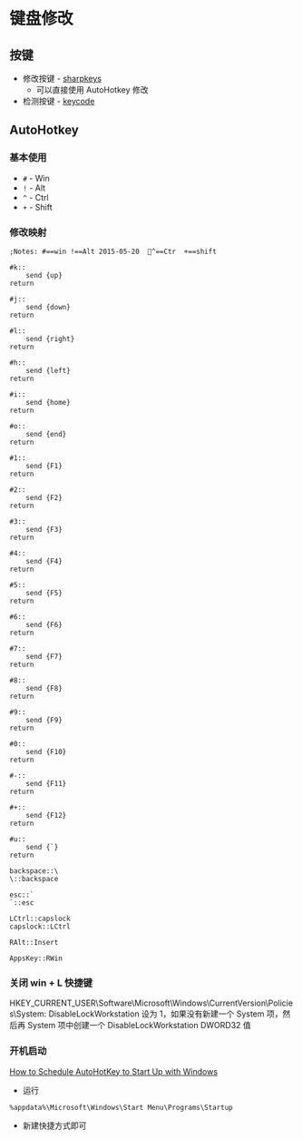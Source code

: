 # 键盘修改

<!-- toc -->

## 按键

* 修改按键 - [sharpkeys](https://github.com/randyrants/sharpkeys)
	- 可以直接使用 AutoHotkey 修改
* 检测按键 - [keycode](http://delphiforfun.org/programs/utilities/KeyCodes.htm)

## AutoHotkey

### 基本使用

* `#` - Win
* `!` - Alt
* `^` - Ctrl
* `+` - Shift

### 修改映射
```
;Notes: #==win !==Alt 2015-05-20  ^==Ctr  +==shift

#k::
    send {up}
return

#j::
    send {down}
return

#l::
    send {right}
return

#h::
    send {left}
return

#i::
    send {home}
return

#o::
    send {end}
return

#1::
    send {F1}
return

#2::
    send {F2}
return

#3::
    send {F3}
return

#4::
    send {F4}
return

#5::
    send {F5}
return

#6::
    send {F6}
return

#7::
    send {F7}
return

#8::
    send {F8}
return

#9::
    send {F9}
return

#0::
    send {F10}
return

#-::
    send {F11}
return

#+::
    send {F12}
return

#u::
    send {`}
return

backspace::\
\::backspace

esc::`
`::esc

LCtrl::capslock
capslock::LCtrl

RAlt::Insert

AppsKey::RWin
```


### 关闭 win + L 快捷键

HKEY_CURRENT_USER\Software\Microsoft\Windows\CurrentVersion\Policies\System: DisableLockWorkstation 设为 1，如果没有新建一个 
System 项，然后再 System 项中创建一个 DisableLockWorkstation DWORD32 值

### 开机启动
[How to Schedule AutoHotKey to Start Up with Windows](https://www.maketecheasier.com/schedule-autohotkey-startup-windows/)

* 运行
```
%appdata%\Microsoft\Windows\Start Menu\Programs\Startup
```
* 新建快捷方式即可